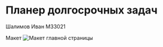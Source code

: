 # Планер долгосрочных задач

Шалимов Иван М33021

Макет
![Макет главной страницы](https://github.com/TransitiveClosure/Web_Sem5/blob/main/Planner_layout.png)
